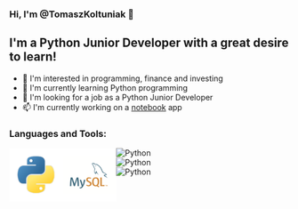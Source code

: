 ### Hi, I'm @TomaszKoltuniak 👋

## I'm a Python Junior Developer with a great desire to learn!
- 👀 I'm interested in programming, finance and investing
- 🌱 I'm currently learning Python programming
- 💞️ I'm looking for a job as a Python Junior Developer
- 📫 I'm currently working on a [notebook] app

### Languages and Tools:
<img align="left" alt="Python" width="96px" src="https://raw.githubusercontent.com/github/explore/80688e429a7d4ef2fca1e82350fe8e3517d3494d/topics/python/python.png" />
<img align="left" alt="Python" width="96px" src="https://raw.githubusercontent.com/github/explore/80688e429a7d4ef2fca1e82350fe8e3517d3494d/topics/mysql/mysql.png" />
<img align="left" alt="Python" width="209px" src="https://sqlite.org/images/sqlite370_banner.gif" />
<img align="left" alt="Python" width="170px" src="https://i.ytimg.com/vi/zYKc5lm9E3E/maxresdefault.jpg" />
<img align="left" alt="Python" width="170px" src="https://miro.medium.com/max/438/1*0G5zu7CnXdMT9pGbYUTQLQ.png" />

[notebook]: https://github.com/TomaszKoltuniak/notebook
